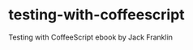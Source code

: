 testing-with-coffeescript
=========================

Testing with CoffeeScript ebook by Jack Franklin